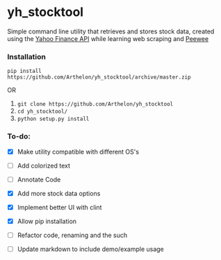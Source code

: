 # yh_stocktool
  
Simple command line utility that retrieves and stores stock data, created using the 
[Yahoo Finance API](http://www.jarloo.com/yahoo_finance/)
while learning web scraping and [Peewee](https://github.com/coleifer/peewee)

### Installation

`pip install https://github.com/Arthelon/yh_stocktool/archive/master.zip`

OR

1. `git clone https://github.com/Arthelon/yh_stocktool`
2. `cd yh_stocktool/`
3. `python setup.py install`

### To-do:

- [x] Make utility compatible with different OS's
- [ ] Add colorized text
- [ ] Annotate Code
- [x] Add more stock data options
- [X] Implement better UI with clint
- [X] Allow pip installation
- [ ] Refactor code, renaming and the such
- [ ] Update markdown to include demo/example usage



